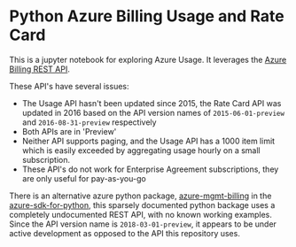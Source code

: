 # Python Azure Billing Usage and Rate Card

This is a jupyter notebook for exploring Azure Usage. It leverages the [Azure Billing REST 
API](https://msdn.microsoft.com/en-us/library/azure/mt218998.aspx). 

These API's have several issues:

* The Usage API hasn't been updated since 2015, the Rate Card API was updated in 2016 based on the API version names of `2015-06-01-preview` and `2016-08-31-preview` respectively
* Both APIs are in 'Preview' 
* Neither API supports paging, and the Usage API has a 1000 item limit which is easily exceeded by aggregating usage hourly on a small subscription.
* These API's do not work for Enterprise Agreement subscriptions, they are only useful for pay-as-you-go

There is an alternative azure python package, [azure-mgmt-billing](https://github.com/Azure/azure-sdk-for-python/tree/master/azure-mgmt-billing) in the [azure-sdk-for-python](https://github.com/Azure/azure-sdk-for-python), this sparsely documented python backage uses a completely undocumented REST API, with no known working examples. Since the API version name is `2018-03-01-preview`, it appears to be under active development as opposed to the API this repository uses. 
 